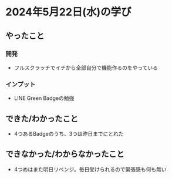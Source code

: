 # 2024年5月22日(水)の学び
## やったこと
### 開発
* フルスクラッチでイチから全部自分で機能作るのをやっている
### インプット
* LINE Green Badgeの勉強
## できた/わかったこと
* 4つあるBadgeのうち、3つは昨日までにとれた

## できなかった/わからなかったこと
* 4つめはまた明日リベンジ。毎日受けられるので緊張感も何も無い